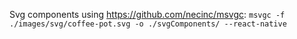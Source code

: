 Svg components using https://github.com/necinc/msvgc: 
` msvgc -f ./images/svg/coffee-pot.svg -o ./svgComponents/ --react-native `